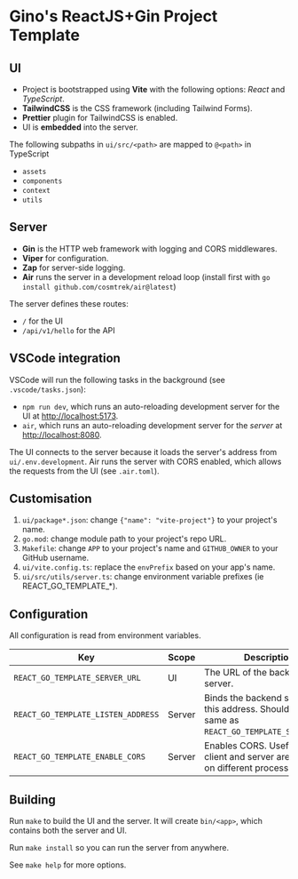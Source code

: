 # Gino's ReactJS+Gin Project Template

## UI

- Project is bootstrapped using **Vite** with the following options: *React* and *TypeScript*.
- **TailwindCSS** is the CSS framework (including Tailwind Forms).
- **Prettier** plugin for TailwindCSS is enabled.
- UI is **embedded** into the server.

The following subpaths in `ui/src/<path>` are mapped to `@<path>` in TypeScript

- `assets`
- `components`
- `context`
- `utils`

## Server

- **Gin** is the HTTP web framework with logging and CORS middlewares.
- **Viper** for configuration.
- **Zap** for server-side logging.
- **Air** runs the server in a development reload loop (install first with `go install github.com/cosmtrek/air@latest`)

The server defines these routes:

- `/` for the UI
- `/api/v1/hello` for the API

## VSCode integration

VSCode will run the following tasks in the background (see `.vscode/tasks.json`):

- `npm run dev`, which runs an auto-reloading development server for the UI at <http://localhost:5173>.
- `air`, which runs an auto-reloading development server for the _server_ at <http://localhost:8080>.

The UI connects to the server because it loads the server's address from `ui/.env.development`.
Air runs the server with CORS enabled, which allows the requests from the UI (see `.air.toml`).

## Customisation

1. `ui/package*.json`: change `{"name": "vite-project"}` to your project's name.
2. `go.mod`: change module path to your project's repo URL.
3. `Makefile`: change `APP` to your project's name and `GITHUB_OWNER` to your GitHub username.
4. `ui/vite.config.ts`: replace the `envPrefix` based on your app's name.
5. `ui/src/utils/server.ts`: change environment variable prefixes (ie REACT_GO_TEMPLATE_*).

## Configuration

All configuration is read from environment variables.

| Key                                | Scope  | Description                                                                                     |
| ---------------------------------- | ------ | ----------------------------------------------------------------------------------------------- |
| `REACT_GO_TEMPLATE_SERVER_URL`     | UI     | The URL of the backend server.                                                                  |
| `REACT_GO_TEMPLATE_LISTEN_ADDRESS` | Server | Binds the backend server to this address. Should be the same as `REACT_GO_TEMPLATE_SERVER_URL`. |
| `REACT_GO_TEMPLATE_ENABLE_CORS`    | Server | Enables CORS. Useful if the client and server are running on different processes.               |

## Building

Run `make` to build the UI and the server. It will create `bin/<app>`, which contains both the server and UI.

Run `make install` so you can run the server from anywhere.

See `make help` for more options.
